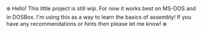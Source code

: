 ❄️ Hello! This little project is still wip.
For now it works best on MS-DOS and in DOSBox.
I'm using this as a way to learn the basics of assembly!
If you have any recommendations or hints then please let me know! ❄️
